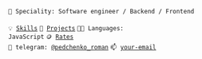 <code>👷 Speciality: Software engineer / Backend / Frontend </code><br>
<code>💡 [Skills](SKILLS.md)</code>
<code>🧻 [Projects](PROJECTS.md)</code>
<code>🧑‍💻 Languages: JavaScript</code>
<code>🪙 [Rates](RATES.md)</code><br>
<code>💬 telegram: [@pedchenko_roman](https://telegram.me/@pedchenko_roman)</code>
<code>📫 [your-email](mailto:your-email)</code>
